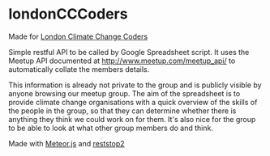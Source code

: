 londonCCCoders
==============

Made for [London Climate Change Coders](http://www.meetup.com/London-Climate-Change-Coders/)

Simple restful API to be called by Google Spreadsheet script. It uses the Meetup API documented at http://www.meetup.com/meetup_api/ to automatically collate the members details.

This information is already not private to the group and is publicly visible by anyone browsing our meetup group.  The aim of the spreadsheet is to provide climate change organisations with a quick overview of the skills of the people in the group, so that they can determine whether there is anything they think we could work on for them. It's also nice for the group to be able to look at what other group members do and think.

Made with [Meteor.js](http://www.meteor.com) and [reststop2](http://github.differential.io/reststop2/)
